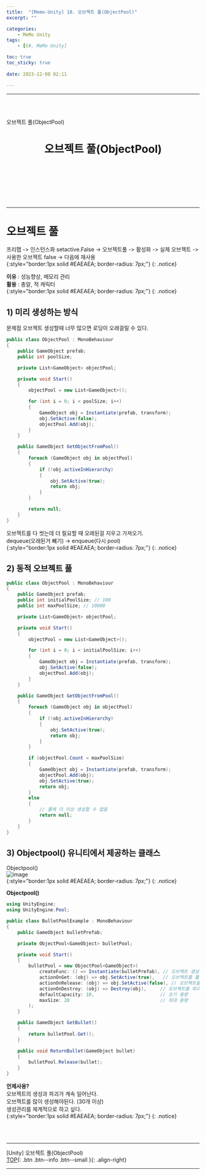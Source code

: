 ```yaml
---
title:  "[Memo-Unity] 10. 오브젝트 풀(ObjectPool)"
excerpt: ""

categories:
    - MeMo Unity
tags:
    - [C#, MeMo Unity]

toc: true
toc_sticky: true
 
date: 2023-12-08 02:11

---
```

- - -
<BR><BR>

오브젝트 풀(ObjectPool)

<center><H1> 오브젝트 풀(ObjectPool) </H1></center>

<br><br><br><br><br><br>
- - - 

# 오브젝트 풀
프리팹 -> 인스턴스화 setactive.False -> 오브젝트풀 -> 활성화 -> 실제 오브젝트 -> 사용한 오브젝트 false -> 다음에 재사용  
{:style="border:1px solid #EAEAEA; border-radius: 7px;"}
{: .notice}  

**이유** : 성능향상, 메모리 관리  
**활용** : 총알, 적 캐릭터  
{:style="border:1px solid #EAEAEA; border-radius: 7px;"}
{: .notice}  

## 1) 미리 생성하는 방식 
문제점 오브젝트 생성할때 너무 많으면 로딩이 오래걸릴 수 있다.    
<div class="notice--primary" markdown="1"> 

```c# 
public class ObjectPool : MonoBehaviour
{
    public GameObject prefab;
    public int poolSize;

    private List<GameObject> objectPool;

    private void Start()
    {
        objectPool = new List<GameObject>();

        for (int i = 0; i < poolSize; i++)
        {
            GameObject obj = Instantiate(prefab, transform);
            obj.SetActive(false);
            objectPool.Add(obj);
        }
    }

    public GameObject GetObjectFromPool()
    {
        foreach (GameObject obj in objectPool)
        {
            if (!obj.activeInHierarchy)
            {
                obj.SetActive(true);
                return obj;
            }
        }

        return null;
    }
}

```

</div>

오브젝트를 다 썻는데 더 필요할 때 오래된걸 지우고 가져오기.  
dequeue(오래된거 뺴기) -> enqueue(다시 pool)  
{:style="border:1px solid #EAEAEA; border-radius: 7px;"}
{: .notice}  

## 2) 동적 오브젝트 풀 

<div class="notice--primary" markdown="1"> 

```c# 
public class ObjectPool : MonoBehaviour
{
    public GameObject prefab;
    public int initialPoolSize; // 100
    public int maxPoolSize; // 10000

    private List<GameObject> objectPool;

    private void Start()
    {
        objectPool = new List<GameObject>();

        for (int i = 0; i < initialPoolSize; i++)
        {
            GameObject obj = Instantiate(prefab, transform);
            obj.SetActive(false);
            objectPool.Add(obj);
        }
    }

    public GameObject GetObjectFromPool()
    {
        foreach (GameObject obj in objectPool)
        {
            if (!obj.activeInHierarchy)
            {
                obj.SetActive(true);
                return obj;
            }
        }

        if (objectPool.Count < maxPoolSize)
        {
            GameObject obj = Instantiate(prefab, transform);
            objectPool.Add(obj); 
            obj.SetActive(true);
            return obj;
        }
        else
        {
            // 풀에 더 이상 생성할 수 없음
            return null;
        }
    }
}

```

</div>

## 3) Objectpool() 유니티에서 제공하는 클래스
Objectpool()  
![image](https://github.com/levell1/levell1.github.io/assets/96651722/1ccfec3e-1679-477d-9c19-43006778c5bd)  
{:style="border:1px solid #EAEAEA; border-radius: 7px;"}
{: .notice}  

**Objectpool()**  

<div class="notice--primary" markdown="1"> 

```c# 
using UnityEngine;
using UnityEngine.Pool;

public class BulletPoolExample : MonoBehaviour
{
    public GameObject bulletPrefab;

    private ObjectPool<GameObject> bulletPool;

    private void Start()
    {
        bulletPool = new ObjectPool<GameObject>(
            createFunc: () => Instantiate(bulletPrefab), // 오브젝트 생성 방법
            actionOnGet: (obj) => obj.SetActive(true),   // 오브젝트를 풀에서 가져올 때 실행할 액션
            actionOnRelease: (obj) => obj.SetActive(false), // 오브젝트를 풀에 반환할 때 실행할 액션
            actionOnDestroy: (obj) => Destroy(obj),     // 오브젝트를 파괴할 때 실행할 액션
            defaultCapacity: 10,                        // 초기 용량
            maxSize: 20                                 // 최대 용량
        );
    }

    public GameObject GetBullet()
    {
        return bulletPool.Get();
    }

    public void ReturnBullet(GameObject bullet)
    {
        bulletPool.Release(bullet);
    }
}
```

</div>

**언제사용?**  
오브젝트의 생성과 파괴가 계속 일어난다.  
오브젝트를 많이 생성해야된다. (30개 이상)  
생성관리를 체계적으로 하고 싶다.  
{:style="border:1px solid #EAEAEA; border-radius: 7px;"}
{: .notice}  

<br><br>
- - - 

[Unity] 오브젝트 풀(ObjectPool)  
[TOP](#){: .btn .btn--info .btn--small }{: .align-right}
<br>
- - -
